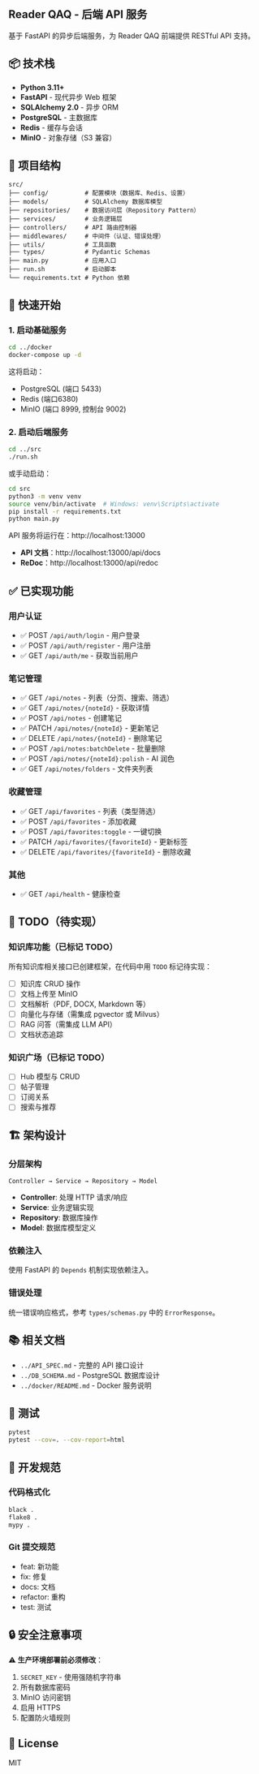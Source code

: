 ## Reader QAQ - 后端 API 服务

基于 FastAPI 的异步后端服务，为 Reader QAQ 前端提供 RESTful API 支持。

## 📦 技术栈

- **Python 3.11+**
- **FastAPI** - 现代异步 Web 框架
- **SQLAlchemy 2.0** - 异步 ORM
- **PostgreSQL** - 主数据库
- **Redis** - 缓存与会话
- **MinIO** - 对象存储（S3 兼容）

## 📁 项目结构

```
src/
├── config/          # 配置模块（数据库、Redis、设置）
├── models/          # SQLAlchemy 数据库模型
├── repositories/    # 数据访问层（Repository Pattern）
├── services/        # 业务逻辑层
├── controllers/     # API 路由控制器
├── middlewares/     # 中间件（认证、错误处理）
├── utils/           # 工具函数
├── types/           # Pydantic Schemas
├── main.py          # 应用入口
├── run.sh           # 启动脚本
└── requirements.txt # Python 依赖
```

## 🚀 快速开始

### 1. 启动基础服务

```bash
cd ../docker
docker-compose up -d
```

这将启动：
- PostgreSQL (端口 5433)
- Redis (端口6380)
- MinIO (端口 8999, 控制台 9002)

### 2. 启动后端服务

```bash
cd ../src
./run.sh
```

或手动启动：
```bash
cd src
python3 -m venv venv
source venv/bin/activate  # Windows: venv\Scripts\activate
pip install -r requirements.txt
python main.py
```

API 服务将运行在：http://localhost:13000

- **API 文档**：http://localhost:13000/api/docs
- **ReDoc**：http://localhost:13000/api/redoc

## ✅ 已实现功能

### 用户认证
- ✅ POST `/api/auth/login` - 用户登录
- ✅ POST `/api/auth/register` - 用户注册
- ✅ GET `/api/auth/me` - 获取当前用户

### 笔记管理
- ✅ GET `/api/notes` - 列表（分页、搜索、筛选）
- ✅ GET `/api/notes/{noteId}` - 获取详情
- ✅ POST `/api/notes` - 创建笔记
- ✅ PATCH `/api/notes/{noteId}` - 更新笔记
- ✅ DELETE `/api/notes/{noteId}` - 删除笔记
- ✅ POST `/api/notes:batchDelete` - 批量删除
- ✅ POST `/api/notes/{noteId}:polish` - AI 润色
- ✅ GET `/api/notes/folders` - 文件夹列表

### 收藏管理
- ✅ GET `/api/favorites` - 列表（类型筛选）
- ✅ POST `/api/favorites` - 添加收藏
- ✅ POST `/api/favorites:toggle` - 一键切换
- ✅ PATCH `/api/favorites/{favoriteId}` - 更新标签
- ✅ DELETE `/api/favorites/{favoriteId}` - 删除收藏

### 其他
- ✅ GET `/api/health` - 健康检查

## 🚧 TODO（待实现）

### 知识库功能（已标记 TODO）
所有知识库相关接口已创建框架，在代码中用 `TODO` 标记待实现：

- [ ] 知识库 CRUD 操作
- [ ] 文档上传至 MinIO
- [ ] 文档解析（PDF, DOCX, Markdown 等）
- [ ] 向量化与存储（需集成 pgvector 或 Milvus）
- [ ] RAG 问答（需集成 LLM API）
- [ ] 文档状态追踪

### 知识广场（已标记 TODO）
- [ ] Hub 模型与 CRUD
- [ ] 帖子管理
- [ ] 订阅关系
- [ ] 搜索与推荐

## 🏗️ 架构设计

### 分层架构
```
Controller → Service → Repository → Model
```

- **Controller**: 处理 HTTP 请求/响应
- **Service**: 业务逻辑实现
- **Repository**: 数据库操作
- **Model**: 数据库模型定义

### 依赖注入
使用 FastAPI 的 `Depends` 机制实现依赖注入。

### 错误处理
统一错误响应格式，参考 `types/schemas.py` 中的 `ErrorResponse`。

## 📚 相关文档

- `../API_SPEC.md` - 完整的 API 接口设计
- `../DB_SCHEMA.md` - PostgreSQL 数据库设计
- `../docker/README.md` - Docker 服务说明

## 🧪 测试

```bash
pytest
pytest --cov=. --cov-report=html
```

## 📝 开发规范

### 代码格式化
```bash
black .
flake8 .
mypy .
```

### Git 提交规范
- feat: 新功能
- fix: 修复
- docs: 文档
- refactor: 重构
- test: 测试

## 🔒 安全注意事项

⚠️ **生产环境部署前必须修改**：
1. `SECRET_KEY` - 使用强随机字符串
2. 所有数据库密码
3. MinIO 访问密钥
4. 启用 HTTPS
5. 配置防火墙规则

## 📄 License

MIT

